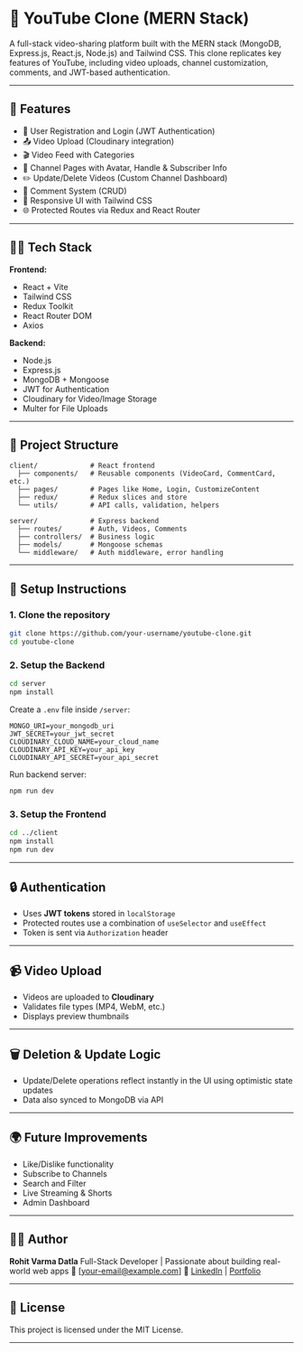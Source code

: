 # 🎥 YouTube Clone (MERN Stack)

A full-stack video-sharing platform built with the MERN stack (MongoDB, Express.js, React.js, Node.js) and Tailwind CSS. This clone replicates key features of YouTube, including video uploads, channel customization, comments, and JWT-based authentication.

---

## 🚀 Features

* 🔐 User Registration and Login (JWT Authentication)
* 📤 Video Upload (Cloudinary integration)
* 🎬 Video Feed with Categories
* 👤 Channel Pages with Avatar, Handle & Subscriber Info
* ✏️ Update/Delete Videos (Custom Channel Dashboard)
* 💬 Comment System (CRUD)
* 📱 Responsive UI with Tailwind CSS
* 🌐 Protected Routes via Redux and React Router

---

## 🧑‍💻 Tech Stack

**Frontend:**

* React + Vite
* Tailwind CSS
* Redux Toolkit
* React Router DOM
* Axios

**Backend:**

* Node.js
* Express.js
* MongoDB + Mongoose
* JWT for Authentication
* Cloudinary for Video/Image Storage
* Multer for File Uploads

---

## 📁 Project Structure

```
client/             # React frontend
  ├── components/   # Reusable components (VideoCard, CommentCard, etc.)
  ├── pages/        # Pages like Home, Login, CustomizeContent
  ├── redux/        # Redux slices and store
  └── utils/        # API calls, validation, helpers

server/             # Express backend
  ├── routes/       # Auth, Videos, Comments
  ├── controllers/  # Business logic
  ├── models/       # Mongoose schemas
  └── middleware/   # Auth middleware, error handling
```

---

## 🔧 Setup Instructions

### 1. Clone the repository

```bash
git clone https://github.com/your-username/youtube-clone.git
cd youtube-clone
```

### 2. Setup the Backend

```bash
cd server
npm install
```

Create a `.env` file inside `/server`:

```env
MONGO_URI=your_mongodb_uri
JWT_SECRET=your_jwt_secret
CLOUDINARY_CLOUD_NAME=your_cloud_name
CLOUDINARY_API_KEY=your_api_key
CLOUDINARY_API_SECRET=your_api_secret
```

Run backend server:

```bash
npm run dev
```

### 3. Setup the Frontend

```bash
cd ../client
npm install
npm run dev
```

---

## 🔒 Authentication

* Uses **JWT tokens** stored in `localStorage`
* Protected routes use a combination of `useSelector` and `useEffect`
* Token is sent via `Authorization` header

---

## 📹 Video Upload

* Videos are uploaded to **Cloudinary**
* Validates file types (MP4, WebM, etc.)
* Displays preview thumbnails

---

## 🗑️ Deletion & Update Logic

* Update/Delete operations reflect instantly in the UI using optimistic state updates
* Data also synced to MongoDB via API

---

## 🌍 Future Improvements

* Like/Dislike functionality
* Subscribe to Channels
* Search and Filter
* Live Streaming & Shorts
* Admin Dashboard

---

## 🧑‍🎓 Author

**Rohit Varma Datla**
Full-Stack Developer | Passionate about building real-world web apps
📧 \[[your-email@example.com](mailto:your-email@example.com)]
🔗 [LinkedIn](https://linkedin.com/in/your-profile) | [Portfolio](https://your-portfolio.com)

---

## 📜 License

This project is licensed under the MIT License.

---
